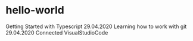 # hello-world
Getting Started with Typescript
29.04.2020 Learning how to work with git
29.04.2020 Connected VisualStudioCode